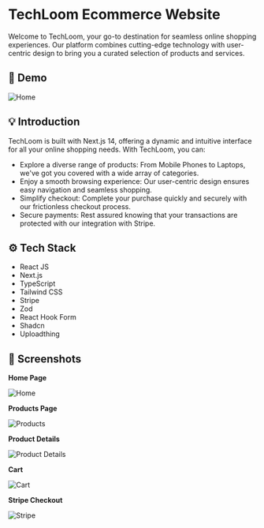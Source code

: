 # TechLoom Ecommerce Website

Welcome to TechLoom, your go-to destination for seamless online shopping experiences. Our platform combines cutting-edge technology with user-centric design to bring you a curated selection of products and services.

## 🚀 Demo

![Home](https://github.com/codescientists/techloom/assets/66505013/d14f8fd1-beb4-4389-916c-6b8d756e17f2)

## 💡 Introduction

TechLoom is built with Next.js 14, offering a dynamic and intuitive interface for all your online shopping needs. With TechLoom, you can:

- Explore a diverse range of products: From Mobile Phones to Laptops, we've got you covered with a wide array of categories.
- Enjoy a smooth browsing experience: Our user-centric design ensures easy navigation and seamless shopping.
- Simplify checkout: Complete your purchase quickly and securely with our frictionless checkout process.
- Secure payments: Rest assured knowing that your transactions are protected with our integration with Stripe.

## ⚙️ Tech Stack

- React JS
- Next.js
- TypeScript
- Tailwind CSS
- Stripe
- Zod
- React Hook Form
- Shadcn
- Uploadthing

## 📸 Screenshots

**Home Page**

![Home](https://github.com/codescientists/techloom/assets/66505013/d14f8fd1-beb4-4389-916c-6b8d756e17f2)

**Products Page**

![Products](https://github.com/codescientists/techloom/assets/66505013/642869c3-9ff3-475e-bbe7-432b59cf20f0)

**Product Details**

![Product Details](https://github.com/codescientists/techloom/assets/66505013/45bd389d-307f-44af-8a1f-7d5adbc3e9b0)

**Cart**

![Cart](https://github.com/codescientists/techloom/assets/66505013/3920664d-7f5a-455d-b1eb-e00ec1298e0e)

**Stripe Checkout**

![Stripe](https://github.com/codescientists/techloom/assets/66505013/92093ff9-0354-45f2-9cd6-21f47bcbe81d)
